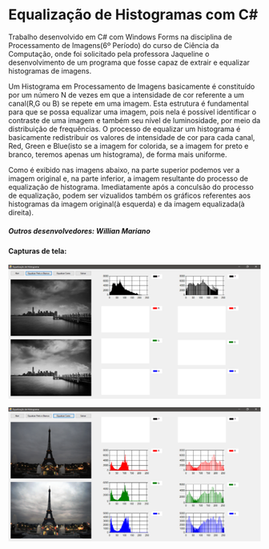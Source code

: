 # Equalização de Histogramas com C# 

  Trabalho desenvolvido em C# com Windows Forms na disciplina de Processamento de Imagens(6º Período) do curso de Ciência da Computação, onde foi solicitado pela professora Jaqueline o desenvolvimento de um programa que fosse capaz de extrair e equalizar histogramas de imagens.

  Um Histograma em Processamento de Imagens basicamente é constituído por um número N de vezes em que a intensidade de cor referente a um canal(R,G ou B) se repete em uma imagem. Esta estrutura é fundamental para que se possa equalizar uma imagem, pois nela é possível identificar o contraste de uma imagem e também seu nível de luminosidade, por meio da distribuição de frequências. O processo de equalizar um histograma é basicamente redistribuir os valores de intensidade de cor para cada canal, Red, Green e Blue(isto se a imagem for colorida, se a imagem for preto e branco, teremos apenas um histograma), de forma mais uniforme.
  
  Como é exibido nas imagens abaixo, na parte superior podemos ver a imagem original e, na parte inferior, a imagem resultante do processo de equalização de histograma. Imediatamente após a conculsão do processo de equalização, podem ser vizualidos também os gráficos referentes aos histogramas da imagem original(à esquerda) e da imagem equalizada(à direita).

##### Outros desenvolvedores: Willian Mariano

#### Capturas de tela:

![Captura equalização Preto e Branco](screenshots/captura_pb.png)

![Captura equalização Cores](screenshots/captura_cores.png)
